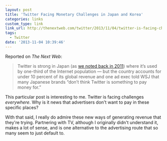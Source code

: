 ```yaml
---
layout: post
title: 'Twitter Facing Monetary Challenges in Japan and Korea'
categories: links
custom_type: link
link_url: http://thenextweb.com/twitter/2013/11/04/twitter-is-facing-challenges-making-money-in-japan-and-korea
tags:
  - Twitter
date: '2013-11-04 10:39:46'
---
```

Reported on *The Next Web*:

>Twitter is strong in Japan (as [we noted back in 2011](http://thenextweb.com/socialmedia/2011/02/02/why-twitter-outguns-facebook-in-japan/)) where it’s used by one-third of the Internet population — but the country accounts for under 10 percent of its global revenue and one ad exec told WSJ that many Japanese brands “don’t think Twitter is something to pay money for.”

This particular post is interesting to me. Twitter is facing challenges *everywhere*. Why is it news that advertisers don't want to pay in these specific places?

With that said, I really do admire these new ways of generating revenue that they're trying. Partnering with TV, although I originally didn't understand it, makes a lot of sense, and is one alternative to the advertising route that so many seem to just default to.